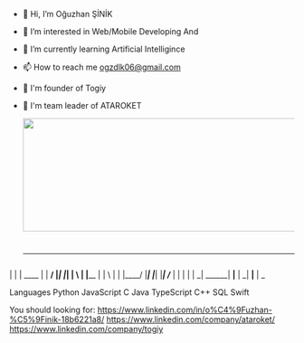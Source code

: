 - 👋 Hi, I’m Oğuzhan ŞİNİK
- 👀 I’m interested in Web/Mobile Developing And 
- 🌱 I’m currently learning Artificial Intelligince
- 📫 How to reach me ogzdlk06@gmail.com
- 💼 I'm founder of Togiy 
- 🚀 I'm team leader of ATAROKET

  <img src="https://i.giphy.com/media/ko7twHhomhk8E/giphy.webp" width="1000" height="200" align="center"/>

  <h1 align="center">

  _____   ______ _     _ ______ _     _ _______ __   _      _______ _____ __   _ _____ _     _
 |     | |  ____ |     |  ____/ |_____| |_____| | \  |      |______   |   | \  |   |   |____/ 
 |_____| |_____| |_____| /_____ |     | |     | |  \_|      ______| __|__ |  \_| __|__ |    \_
                                                                                              

</h1>
Languages
Python JavaScript C Java TypeScript C++ SQL Swift

You should looking for:
https://www.linkedin.com/in/o%C4%9Fuzhan-%C5%9Finik-18b6221a8/
https://www.linkedin.com/company/ataroket/
https://www.linkedin.com/company/togiy


